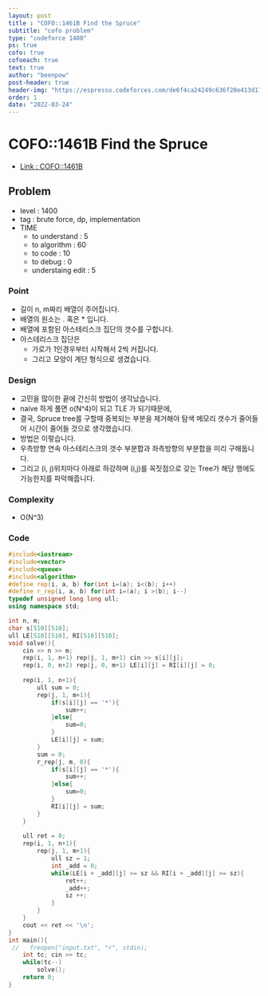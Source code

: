 ```yaml
---
layout: post
title : "COFO::1461B Find the Spruce"
subtitle: "cofo problem"
type: "codeforce 1400"
ps: true
cofo: true
cofoeach: true
text: true
author: "beenpow"
post-header: true
header-img: "https://espresso.codeforces.com/de6f4ca24249c636f20e413d172d76d941856a43.png"
order: 1
date: "2022-03-24"
---
```

# COFO::1461B Find the Spruce
- [Link : COFO::1461B](https://codeforces.com/problemset/problem/1461/B)


## Problem 

- level : 1400
- tag : brute force, dp, implementation
- TIME
  - to understand    : 5
  - to algorithm     : 60
  - to code          : 10
  - to debug         : 0
  - understaing edit : 5

### Point
- 길이 n, m짜리 배열이 주어집니다.
- 배열의 원소는 . 혹은 * 입니다.
- 배열에 포함된 아스테리스크 집단의 갯수를 구합니다.
- 아스테리스크 집단은
  - 가로가 1인경우부터 시작해서 2씩 커집니다.
  - 그리고 모양이 계단 형식으로 생겼습니다.

### Design
- 고민을 많이한 끝에 간신히 방법이 생각났습니다.
- naive 하게 풀면 o(N^4)이 되고 TLE 가 되기때문에,
- 결국, Spruce tree를 구할때 중복되는 부분을 제거해야 탐색 메모리 갯수가 줄어들어 시간이 줄어들 것으로 생각했습니다.
- 방법은 이렇습니다.
- 우측방향 연속 아스테리스크의 갯수 부분합과 좌측방향의 부분합을 미리 구해둡니다.
- 그리고 (i, j)위치마다 아래로 하강하며 (i,j)를 꼭짓점으로 갖는 Tree가 해당 행에도 가능한지를 파악해줍니다.

### Complexity
- O(N^3)

### Code

```cpp
#include<iostream>
#include<vector>
#include<queue>
#include<algorithm>
#define rep(i, a, b) for(int i=(a); i<(b); i++)
#define r_rep(i, a, b) for(int i=(a); i >(b); i--)
typedef unsigned long long ull;
using namespace std;

int n, m;
char s[510][510];
ull LE[510][510], RI[510][510];
void solve(){
    cin >> n >> m;
    rep(i, 1, n+1) rep(j, 1, m+1) cin >> s[i][j];
    rep(i, 0, n+2) rep(j, 0, m+1) LE[i][j] = RI[i][j] = 0;
    
    rep(i, 1, n+1){
        ull sum = 0;
        rep(j, 1, m+1){
            if(s[i][j] == '*'){
                sum++;
            }else{
                sum=0;
            }
            LE[i][j] = sum;
        }
        sum = 0;
        r_rep(j, m, 0){
            if(s[i][j] == '*'){
                sum++;
            }else{
                sum=0;
            }
            RI[i][j] = sum;
        }
    }
    
    ull ret = 0;
    rep(i, 1, n+1){
        rep(j, 1, m+1){
            ull sz = 1;
            int _add = 0;
            while(LE[i + _add][j] >= sz && RI[i + _add][j] >= sz){
                ret++;
                _add++;
                sz ++;
            }
        }
    }
    cout << ret << '\n';
}
int main(){
 //   freopen("input.txt", "r", stdin);
    int tc; cin >> tc;
    while(tc--)
        solve();
    return 0;
}

```
